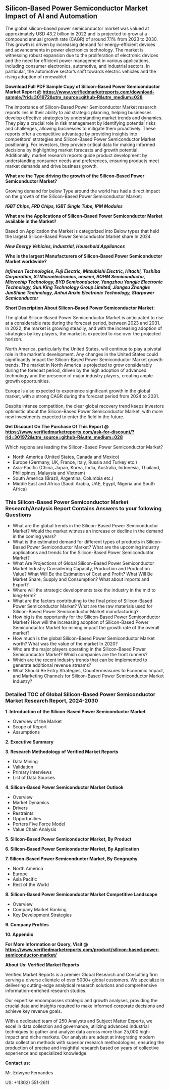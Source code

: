 <h2>Silicon-Based Power Semiconductor Market Impact of AI and Automation</h2><p>The global silicon-based power semiconductor market was valued at approximately USD 43.2 billion in 2022 and is projected to grow at a compound annual growth rate (CAGR) of around 7.1% from 2023 to 2030. This growth is driven by increasing demand for energy-efficient devices and advancements in power electronics technology. The market is witnessing robust expansion due to the proliferation of electronic devices and the need for efficient power management in various applications, including consumer electronics, automotive, and industrial sectors. In particular, the automotive sector’s shift towards electric vehicles and the rising adoption of renewablet</p><p id="" class=""><strong>Download Full PDF Sample Copy of Silicon-Based Power Semiconductor Market Report @ <a href="https://www.verifiedmarketreports.com/download-sample/?rid=301972&utm_source=github-R&utm_medium=028" target="_blank">https://www.verifiedmarketreports.com/download-sample/?rid=301972&utm_source=github-R&utm_medium=028</a></strong></p><p>The importance of&nbsp;Silicon-Based Power Semiconductor Market research reports lies in their ability to aid strategic planning, helping businesses develop effective strategies by understanding market trends and dynamics. They play a crucial role in risk management by identifying potential risks and challenges, allowing businesses to mitigate them proactively. These reports offer a competitive advantage by providing insights into competitors' strategies and Silicon-Based Power Semiconductor Market positioning. For investors, they provide critical data for making informed decisions by highlighting market forecasts and growth potential. Additionally, market research reports guide product development by understanding consumer needs and preferences, ensuring products meet market demands and drive business growth.</p><p><strong>What are the&nbsp;Type driving the growth of the Silicon-Based Power Semiconductor Market?</strong></p><p id="" class="">Growing demand for below Type around the world has had a direct impact on the growth of the Silicon-Based Power Semiconductor Market:</p><em><strong>IGBT Chips, FRD Chips, IGBT Single Tube, IPM Modules</strong></em></p><strong>What are the&nbsp;Applications&nbsp;of Silicon-Based Power Semiconductor Market available in the Market?</strong></p><p id="" class="">Based on Application the Market is categorized into Below types that held the largest Silicon-Based Power Semiconductor Market share In 2024.</p><em><strong>New Energy Vehicles, Industrial, Household Appliances</strong></em></p><strong>Who is the largest Manufacturers of Silicon-Based Power Semiconductor Market worldwide?</strong></p><p><em><strong>Infineon Technologies, Fuji Electric, Mitsubishi Electric, Hitachi, Toshiba Corporation, STMicroelectronics, onsemi, ROHM Semiconductor, Microchip Technology, BYD Semiconductor, Yangzhou Yangjie Electronic Technology, Sun.King Technology Group Limited, Jiangsu Zhongke JunShine Technology, Anhui Anxin Electronic Technology, Starpower Semiconductor</strong></em></p><p id="" class=""><strong>Short Description About Silicon-Based Power Semiconductor Market:</strong></p><p>The global Silicon-Based Power Semiconductor Market is anticipated to rise at a considerable rate during the forecast period, between 2023 and 2031. In 2022, the market is growing steadily, and with the increasing adoption of strategies by key players, the market is expected to rise over the projected horizon.</p><p>North America, particularly the United States, will continue to play a pivotal role in the market's development. Any changes in the United States could significantly impact the Silicon-Based Power Semiconductor Market growth trends. The market in North America is projected to grow considerably during the forecast period, driven by the high adoption of advanced technology and the presence of major industry players, creating ample growth opportunities.</p><p>Europe is also expected to experience significant growth in the global market, with a strong CAGR during the forecast period from 2024 to 2031.</p><p>Despite intense competition, the clear global recovery trend keeps investors optimistic about the Silicon-Based Power Semiconductor Market, with more new investments expected to enter the field in the future.</p><p id="" class=""><strong>Get Discount On The Purchase Of This Report @ <a href="https://www.verifiedmarketreports.com/ask-for-discount/?rid=301972&utm_source=github-R&utm_medium=028" target="_blank">https://www.verifiedmarketreports.com/ask-for-discount/?rid=301972&utm_source=github-R&utm_medium=028</a></strong></p>Which regions are leading the Silicon-Based Power Semiconductor Market?</p><ul><li>North America (United States, Canada and Mexico)</li><li>Europe (Germany, UK, France, Italy, Russia and Turkey etc.)</li><li>Asia-Pacific (China, Japan, Korea, India, Australia, Indonesia, Thailand, Philippines, Malaysia and Vietnam)</li><li>South America (Brazil, Argentina, Columbia etc.)</li><li>Middle East and Africa (Saudi Arabia, UAE, Egypt, Nigeria and South Africa)</li></ul><h3 id="" class="">This Silicon-Based Power Semiconductor Market Research/Analysis Report Contains Answers to your following Questions</h3><ul><li>What are the global trends in the Silicon-Based Power Semiconductor Market? Would the market witness an increase or decline in the demand in the coming years?</li><li>What is the estimated demand for different types of products in Silicon-Based Power Semiconductor Market? What are the upcoming industry applications and trends for the Silicon-Based Power Semiconductor Market?</li><li>What Are Projections of Global Silicon-Based Power Semiconductor Market Industry Considering Capacity, Production and Production Value? What Will Be the Estimation of Cost and Profit? What Will Be Market Share, Supply and Consumption? What about imports and Export?</li><li>Where will the strategic developments take the industry in the mid to long-term?</li><li>What are the factors contributing to the final price of Silicon-Based Power Semiconductor Market? What are the raw materials used for Silicon-Based Power Semiconductor Market manufacturing?</li><li>How big is the opportunity for the Silicon-Based Power Semiconductor Market? How will the increasing adoption of Silicon-Based Power Semiconductor Market for mining impact the growth rate of the overall market?</li><li>How much is the global Silicon-Based Power Semiconductor Market worth? What was the value of the market In 2020?</li><li>Who are the major players operating in the Silicon-Based Power Semiconductor Market? Which companies are the front runners?</li><li>Which are the recent industry trends that can be implemented to generate additional revenue streams?</li><li>What Should Be Entry Strategies, Countermeasures to Economic Impact, and Marketing Channels for Silicon-Based Power Semiconductor Market Industry?</li></ul><h3 id="" class="">Detailed TOC of Global Silicon-Based Power Semiconductor Market Research Report, 2024-2030</h3><p id="" class=""><strong>1. Introduction of the Silicon-Based Power Semiconductor Market</strong></p><ul><li>Overview of the Market</li><li>Scope of Report</li><li>Assumptions</li></ul><p id="" class=""><strong>2. Executive Summary</strong></p><p id="" class=""><strong>3. Research Methodology of Verified Market Reports</strong></p><ul><li>Data Mining</li><li>Validation</li><li>Primary Interviews</li><li>List of Data Sources</li></ul><p id="" class=""><strong>4. Silicon-Based Power Semiconductor Market Outlook</strong></p><ul><li>Overview</li><li>Market Dynamics</li><li>Drivers</li><li>Restraints</li><li>Opportunities</li><li>Porters Five Force Model</li><li>Value Chain Analysis</li></ul><p id="" class=""><strong>5. Silicon-Based Power Semiconductor Market, By Product</strong></p><p id="" class=""><strong>6. Silicon-Based Power Semiconductor Market, By Application</strong></p><p id="" class=""><strong>7. Silicon-Based Power Semiconductor Market, By Geography</strong></p><ul><li>North America</li><li>Europe</li><li>Asia Pacific</li><li>Rest of the World</li></ul><p id="" class=""><strong>8. Silicon-Based Power Semiconductor Market Competitive Landscape</strong></p><ul><li>Overview</li><li>Company Market Ranking</li><li>Key Development Strategies</li></ul><p id="" class=""><strong>9. Company Profiles</strong></p><p id="" class=""><strong>10. Appendix</strong></p><p id="" class=""><strong>For More Information or Query, Visit @ <a href="https://www.verifiedmarketreports.com/product/silicon-based-power-semiconductor-market/" target="_blank">https://www.verifiedmarketreports.com/product/silicon-based-power-semiconductor-market/</a></strong></p><p id="" class=""><strong>About Us: Verified Market Reports</strong></p><p id="" class="">Verified Market Reports is a premier Global Research and Consulting firm serving a diverse clientele of over 5000+ global customers. We specialize in delivering cutting-edge analytical research solutions and comprehensive information-enriched research studies.</p><p id="" class="">Our expertise encompasses strategic and growth analyses, providing the crucial data and insights required to make informed corporate decisions and achieve key revenue goals.</p><p id="" class="">With a dedicated team of 250 Analysts and Subject Matter Experts, we excel in data collection and governance, utilizing advanced industrial techniques to gather and analyze data across more than 25,000 high-impact and niche markets. Our analysts are adept at integrating modern data collection methods with superior research methodologies, ensuring the production of precise and insightful research based on years of collective experience and specialized knowledge.</p><p id="" class=""><strong>Contact us:</strong></p><p id="" class="">Mr. Edwyne Fernandes</p><p id="" class="">US: +1(302) 551-2611</p>